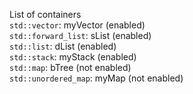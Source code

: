 List of containers<br>
`std::vector`: myVector (enabled)<br>
`std::forward_list`: sList (enabled)<br>
`std::list`: dList (enabled)<br>
`std::stack`: myStack (enabled)<br>
`std::map`: bTree (not enabled)<br>
`std::unordered_map`: myMap (not enabled)<br>